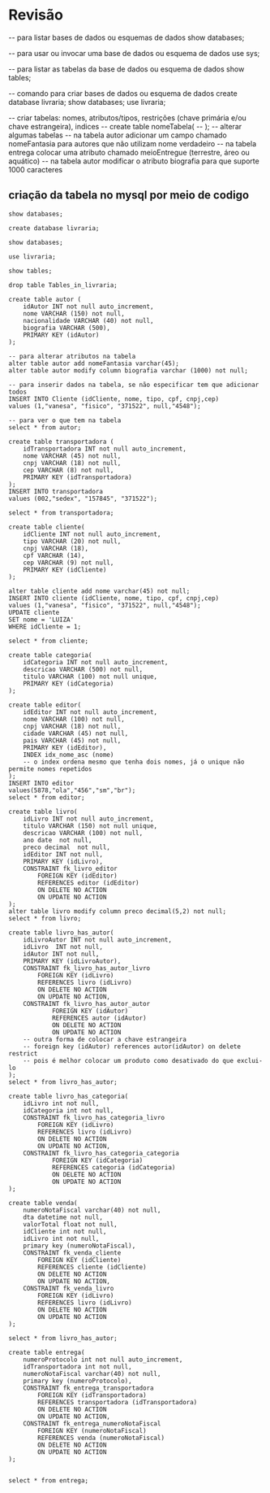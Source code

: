 # Revisão
-- para listar bases de dados ou esquemas de dados
show databases;

-- para usar ou invocar uma base de dados ou esquema de dados
use sys;

-- para listar as tabelas da base de dados ou esquema de dados
show tables;

-- comando para criar bases de dados ou esquema de dados
create database livraria;
show databases;
use livraria;

-- criar tabelas: nomes, atributos/tipos, restrições (chave primária e/ou chave estrangeira), indices
-- create table nomeTabela(
-- );
-- alterar algumas tabelas
-- na tabela autor adicionar um campo chamado nomeFantasia para autores que não utilizam nome verdadeiro
-- na tabela entrega colocar uma atributo chamado meioEntregue (terrestre, áreo ou aquático)
-- na tabela autor modificar o atributo biografia para que suporte 1000 caracteres

## criação da tabela no mysql por meio de codigo
    show databases;

    create database livraria;
    
    show databases;
    
    use livraria;
    
    show tables;
    
    drop table Tables_in_livraria;
    
    create table autor (
    	idAutor INT not null auto_increment,
        nome VARCHAR (150) not null,
        nacionalidade VARCHAR (40) not null,
        biografia VARCHAR (500),
        PRIMARY KEY (idAutor)
    );
    
    -- para alterar atributos na tabela
    alter table autor add nomeFantasia varchar(45);
    alter table autor modify column biografia varchar (1000) not null;
    
    -- para inserir dados na tabela, se não especificar tem que adicionar todos
    INSERT INTO Cliente (idCliente, nome, tipo, cpf, cnpj,cep)
    values (1,"vanesa", "fisico", "371522", null,"4548");
    
    -- para ver o que tem na tabela
    select * from autor;
    
    create table transportadora (
    	idTransportadora INT not null auto_increment,
        nome VARCHAR (45) not null,
        cnpj VARCHAR (18) not null,
        cep VARCHAR (8) not null,
        PRIMARY KEY (idTransportadora)
    );
    INSERT INTO transportadora
    values (002,"sedex", "157845", "371522");
    
    select * from transportadora;
    
    create table cliente(
    	idCliente INT not null auto_increment,
        tipo VARCHAR (20) not null,
        cnpj VARCHAR (18),
        cpf VARCHAR (14),
        cep VARCHAR (9) not null,
        PRIMARY KEY (idCliente)
    );
    
    alter table cliente add nome varchar(45) not null;
    INSERT INTO cliente (idCliente, nome, tipo, cpf, cnpj,cep)
    values (1,"vanesa", "fisico", "371522", null,"4548");
    UPDATE cliente
    SET nome = 'LUIZA'
    WHERE idCliente = 1;
    
    select * from cliente;
    
    create table categoria(
    	idCategoria INT not null auto_increment,
        descricao VARCHAR (500) not null,
        titulo VARCHAR (100) not null unique,
        PRIMARY KEY (idCategoria)
    );
    
    create table editor(
    	idEditor INT not null auto_increment,
        nome VARCHAR (100) not null,
        cnpj VARCHAR (18) not null,
        cidade VARCHAR (45) not null,
        pais VARCHAR (45) not null,
        PRIMARY KEY (idEditor),
        INDEX idx_nome_asc (nome) 
        -- o index ordena mesmo que tenha dois nomes, já o unique não permite nomes repetidos
    );
    INSERT INTO editor 
    values(5878,"ola","456","sm","br");
    select * from editor;
    
    create table livro(
    	idLivro INT not null auto_increment,
        titulo VARCHAR (150) not null unique,
        descricao VARCHAR (100) not null,
        ano date  not null,
        preco decimal  not null,
    	idEditor INT not null,
        PRIMARY KEY (idLivro),
    	CONSTRAINT fk_livro_editor
    		FOREIGN KEY (idEditor)
            REFERENCES editor (idEditor)
            ON DELETE NO ACTION
            ON UPDATE NO ACTION
    );
    alter table livro modify column preco decimal(5,2) not null;
    select * from livro;
    
    create table livro_has_autor(
    	idLivroAutor INT not null auto_increment,
    	idLivro  INT not null,
        idAutor INT not null,
    	PRIMARY KEY (idLivroAutor),
    	CONSTRAINT fk_livro_has_autor_livro
    		FOREIGN KEY (idLivro)
            REFERENCES livro (idLivro)
            ON DELETE NO ACTION
            ON UPDATE NO ACTION,
    	CONSTRAINT fk_livro_has_autor_autor
    			FOREIGN KEY (idAutor)
    			REFERENCES autor (idAutor)
    			ON DELETE NO ACTION
    			ON UPDATE NO ACTION
    	-- outra forma de colocar a chave estrangeira
        -- foreign key (idAutor) references autor(idAutor) on delete restrict
        -- pois é melhor colocar um produto como desativado do que exclui-lo
    );
    select * from livro_has_autor;
    
    create table livro_has_categoria(
    	idLivro int not null,
        idCategoria int not null,
        CONSTRAINT fk_livro_has_categoria_livro
    		FOREIGN KEY (idLivro)
            REFERENCES livro (idLivro)
            ON DELETE NO ACTION
            ON UPDATE NO ACTION,
    	CONSTRAINT fk_livro_has_categoria_categoria
    			FOREIGN KEY (idCategoria)
    			REFERENCES categoria (idCategoria)
    			ON DELETE NO ACTION
    			ON UPDATE NO ACTION
    );
    
    create table venda(
    	numeroNotaFiscal varchar(40) not null,
        dta datetime not null,
        valorTotal float not null, 
        idCliente int not null,
        idLivro int not null,
        primary key (numeroNotaFiscal),
        CONSTRAINT fk_venda_cliente
    		FOREIGN KEY (idCliente)
            REFERENCES cliente (idCliente)
            ON DELETE NO ACTION
            ON UPDATE NO ACTION,
        CONSTRAINT fk_venda_livro
    		FOREIGN KEY (idLivro)
            REFERENCES livro (idLivro)
            ON DELETE NO ACTION
            ON UPDATE NO ACTION
    );
    
    select * from livro_has_autor;
    
    create table entrega(
    	numeroProtocolo int not null auto_increment,
        idTransportadora int not null, 
        numeroNotaFiscal varchar(40) not null,
    	primary key (numeroProtocolo),
        CONSTRAINT fk_entrega_transportadora
    		FOREIGN KEY (idTransportadora)
            REFERENCES transportadora (idTransportadora)
            ON DELETE NO ACTION
            ON UPDATE NO ACTION,
    	CONSTRAINT fk_entrega_numeroNotaFiscal
    		FOREIGN KEY (numeroNotaFiscal)
            REFERENCES venda (numeroNotaFiscal)
            ON DELETE NO ACTION
            ON UPDATE NO ACTION
    );
    
    
    select * from entrega;
    
    


